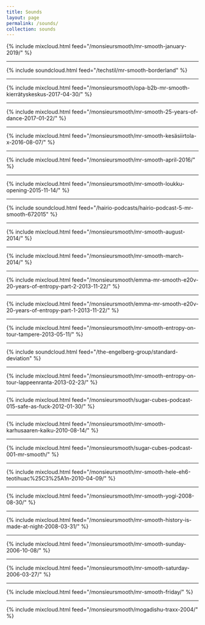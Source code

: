 ```yaml
---
title: Sounds
layout: page
permalink: /sounds/
collection: sounds
---
```

 
{% include mixcloud.html feed="/monsieursmooth/mr-smooth-january-2019/" %}
<hr />
{% include soundcloud.html feed="/techstil/mr-smooth-borderland" %}
<hr />
{% include mixcloud.html feed="/monsieursmooth/opa-b2b-mr-smooth-kierrätyskeskus-2017-04-30/" %}
<hr />
{% include mixcloud.html feed="/monsieursmooth/mr-smooth-25-years-of-dance-2017-01-22/" %}
<hr />
{% include mixcloud.html feed="/monsieursmooth/mr-smooth-kesäsiirtola-x-2016-08-07/" %}
<hr />
{% include mixcloud.html feed="/monsieursmooth/mr-smooth-april-2016/" %}
<hr />
{% include mixcloud.html feed="/monsieursmooth/mr-smooth-loukku-opening-2015-11-14/" %}
<hr />
{% include soundcloud.html feed="/hairio-podcasts/hairio-podcast-5-mr-smooth-672015" %}
<hr />
{% include mixcloud.html feed="/monsieursmooth/mr-smooth-august-2014/" %}
<hr />
{% include mixcloud.html feed="/monsieursmooth/mr-smooth-march-2014/" %}
<hr />
{% include mixcloud.html feed="/monsieursmooth/emma-mr-smooth-e20v-20-years-of-entropy-part-2-2013-11-22/" %}
<hr />
{% include mixcloud.html feed="/monsieursmooth/emma-mr-smooth-e20v-20-years-of-entropy-part-1-2013-11-22/" %}
<hr />
{% include mixcloud.html feed="/monsieursmooth/mr-smooth-entropy-on-tour-tampere-2013-05-11/" %}
<hr />
{% include soundcloud.html feed="/the-engelberg-group/standard-deviation" %}
<hr />
{% include mixcloud.html feed="/monsieursmooth/mr-smooth-entropy-on-tour-lappeenranta-2013-02-23/" %}
<hr />
{% include mixcloud.html feed="/monsieursmooth/sugar-cubes-podcast-015-safe-as-fuck-2012-01-30/" %}
<hr />
{% include mixcloud.html feed="/monsieursmooth/mr-smooth-karhusaaren-kaiku-2010-08-14/" %}
<hr />
{% include mixcloud.html feed="/monsieursmooth/sugar-cubes-podcast-001-mr-smooth/" %}
<hr />
{% include mixcloud.html feed="/monsieursmooth/mr-smooth-hele-eh6-teotihuac%25C3%25A1n-2010-04-09/" %}
<hr />
{% include mixcloud.html feed="/monsieursmooth/mr-smooth-yogi-2008-08-30/" %}
<hr />
{% include mixcloud.html feed="/monsieursmooth/mr-smooth-history-is-made-at-night-2008-03-31/" %}
<hr />
{% include mixcloud.html feed="/monsieursmooth/mr-smooth-sunday-2006-10-08/" %}
<hr />
{% include mixcloud.html feed="/monsieursmooth/mr-smooth-saturday-2006-03-27/" %}
<hr />
{% include mixcloud.html feed="/monsieursmooth/mr-smooth-friday/" %}
<hr />
{% include mixcloud.html feed="/monsieursmooth/mogadishu-traxx-2004/" %}
